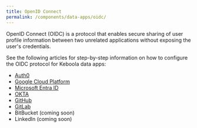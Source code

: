 ```yaml
---
title: OpenID Connect
permalink: /components/data-apps/oidc/
---
```


OpenID Connect (OIDC) is a protocol that enables secure sharing of user profile information between two unrelated applications 
without exposing the user's credentials.

See the following articles for step-by-step information on how to configure the OIDC protocol for Keboola data apps:

- [Auth0](/components/data-apps/oidc/auth0/)
- [Google Cloud Platform](/components/data-apps/oidc/google-cloud-platform/)
- [Microsoft Entra ID](/components/data-apps/oidc/microsoft-entra-id/)
- [OKTA](/components/data-apps/oidc/okta/)
- [GitHub](/components/data-apps/oidc/github/)
- [GitLab](/components/data-apps/oidc/gitlab/)
- BitBucket (coming soon)
- LinkedIn (coming soon)
